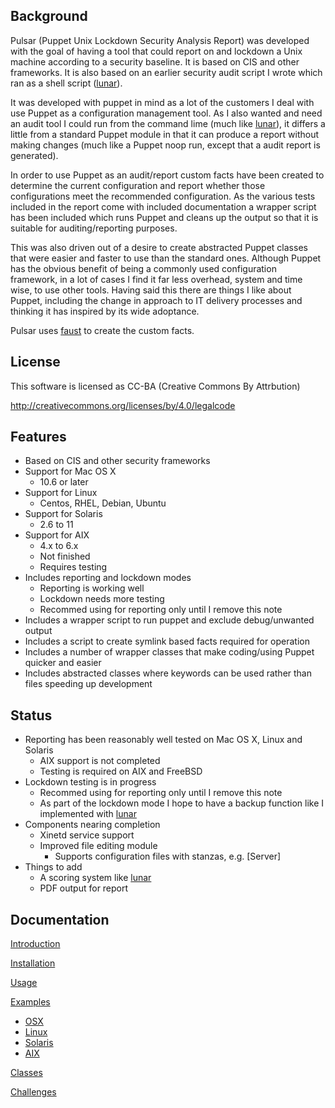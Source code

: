 Background
----------

Pulsar (Puppet Unix Lockdown Security Analysis Report) was developed with the
goal of having a tool that could report on and lockdown a Unix machine according
to a security baseline. It is based on CIS and other frameworks. It is also based
on an earlier security audit script I wrote which ran as a shell script ([lunar](https://github.com/lateralblast/lunar)).

It was developed with puppet in mind as a lot of the customers I deal with use
Puppet as a configuration management tool. As I also wanted and need an audit
tool I could run from the command lime (much like [lunar](https://github.com/lateralblast/lunar)), it differs a little
from a standard Puppet module in that it can produce a report without making
changes (much like a Puppet noop run, except that a audit report is generated).

In order to use Puppet as an audit/report custom facts have been created to
determine the current configuration and report whether those configurations
meet the recommended configuration. As the various tests included in the report
come with included documentation a wrapper script has been included which runs
Puppet and cleans up the output so that it is suitable for auditing/reporting
purposes.

This was also driven out of a desire to create abstracted Puppet classes that
were easier and faster to use than the standard ones. Although Puppet has the
obvious benefit of being a commonly used configuration framework, in a lot of
cases I find it far less overhead, system and time wise, to use other tools.
Having said this there are things I like about Puppet, including the change in
approach to IT delivery processes and thinking it has inspired by its wide
adoptance.

Pulsar uses [faust](https://github.com/lateralblast/faust) to create the custom facts.

License
-------

This software is licensed as CC-BA (Creative Commons By Attrbution)

http://creativecommons.org/licenses/by/4.0/legalcode

Features
--------

- Based on CIS and other security frameworks
- Support for Mac OS X
  - 10.6 or later
- Support for Linux
  - Centos, RHEL, Debian, Ubuntu
- Support for Solaris
  - 2.6 to 11
- Support for AIX
  - 4.x to 6.x
  - Not finished
  - Requires testing
- Includes reporting and lockdown modes
  - Reporting is working well
  - Lockdown needs more testing
  - Recommed using for reporting only until I remove this note
- Includes a wrapper script to run puppet and exclude debug/unwanted output
- Includes a script to create symlink based facts required for operation
- Includes a number of wrapper classes that make coding/using Puppet quicker and easier
- Includes abstracted classes where keywords can be used rather than files speeding up development

Status
------

- Reporting has been reasonably well tested on Mac OS X, Linux and Solaris
  - AIX support is not completed
  - Testing is required on AIX and FreeBSD
- Lockdown testing is in progress
  - Recommed using for reporting only until I remove this note
  - As part of the lockdown mode I hope to have a backup function like I implemented with [lunar](https://github.com/lateralblast/lunar)
- Components nearing completion
  - Xinetd service support
  - Improved file editing module
    - Supports configuration files with stanzas, e.g. [Server]
- Things to add
  - A scoring system like [lunar](https://github.com/lateralblast/lunar)
  - PDF output for report

Documentation
-------------

[Introduction](https://github.com/lateralblast/pulsar/wiki/1.-Introduction)

[Installation](https://github.com/lateralblast/pulsar/wiki/2.-Installation)

[Usage](https://github.com/lateralblast/pulsar/wiki/3.-Usage)

[Examples](https://github.com/lateralblast/pulsar/wiki/4.-Examples)
- [OSX](https://github.com/lateralblast/pulsar/wiki/4.1.-OSX)
- [Linux](https://github.com/lateralblast/pulsar/wiki/4.2.-Linux)
- [Solaris](https://github.com/lateralblast/pulsar/wiki/4.3.-Solaris)
- [AIX](https://github.com/lateralblast/pulsar/wiki/4.4.-AIX)

[Classes](https://github.com/lateralblast/pulsar/wiki/5.-Classes)

[Challenges](https://github.com/lateralblast/pulsar/wiki/6.-Challenges)


